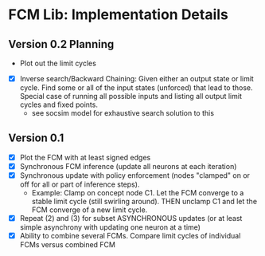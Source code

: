 # FCM Lib: Implementation Details

## Version 0.2 Planning
- Plot out the limit cycles
- [x] Inverse search/Backward Chaining: Given either an output state or limit cycle. Find some or all of the input states (unforced) that lead to those.  Special case of running all possible inputs and listing all output limit cycles and fixed points.
    - see socsim model for exhaustive search solution to this

## Version 0.1
- [x] Plot the FCM with at least signed edges
- [x] Synchronous FCM inference (update all neurons at each iteration)
- [x] Synchronous update with policy enforcement (nodes "clamped" on or off for all or part of inference steps).
    - Example: Clamp on concept node C1.  Let the FCM converge to a stable limit cycle (still swirling around).  THEN unclamp C1 and let the FCM converge of a new limit cycle.
- [x] Repeat (2) and (3) for subset ASYNCHRONOUS updates (or at least simple asynchrony with updating one neuron at a time)
- [x] Ability to combine several FCMs.   Compare limit cycles of individual FCMs versus combined FCM
